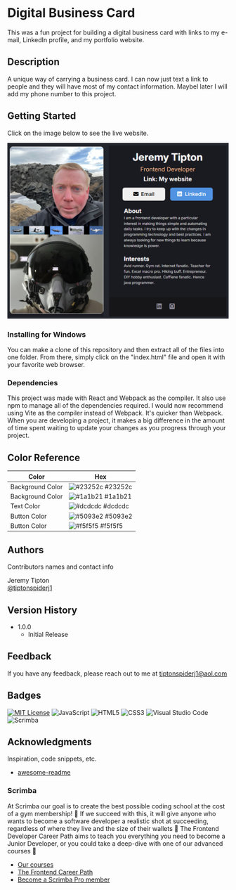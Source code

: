 # Digital Business Card
This was a fun project for building a digital business card with links to my e-mail, LinkedIn profile, and my portfolio website.

## Description

A unique way of carrying a business card.  I can now just text a link to people and they will have most of my contact information.  Maybel later I will add my phone number to this project.

## Getting Started

Click on the image below to see the live website.

[![application images](https://github.com/tiptonspiderj/Digital-business-card/blob/main/images/Screenshot.png)](https://tiptonspiderj1-digital-business-card.netlify.app/)

### Installing for Windows

You can make a clone of this repository and then extract all of the files into one folder.  From there, simply click on the "index.html" file and open it with your favorite web browser. 

### Dependencies

This project was made with React and Webpack as the compiler.  It also use npm to manage all of the dependencies required.  I would now recommend using Vite as the compiler instead of Webpack.  It's quicker than Webpack.  When you are developing a project, it makes a big difference in the amount of time spent waiting to update your changes as you progress through your project.  

## Color Reference

| Color             | Hex                                                                |
| ----------------- | ------------------------------------------------------------------ |
| Background Color | ![#23252c](https://imageplaceholder.net/10x10/23252c) #23252c |
| Background Color | ![#1a1b21](https://imageplaceholder.net/10x10/1a1b21) #1a1b21 |
| Text Color | ![#dcdcdc](https://imageplaceholder.net/10x10/dcdcdc) #dcdcdc |
| Button Color | ![#5093e2](https://imageplaceholder.net/10x10/5093e2) #5093e2 |
| Button Color | ![#f5f5f5](https://imageplaceholder.net/10x10/f5f5f5) #f5f5f5 |


## Authors

Contributors names and contact info

Jeremy Tipton  
[@tiptonspiderj1](https://tiptonspiderj1.com)

## Version History

* 1.0.0
    * Initial Release

## Feedback

If you have any feedback, please reach out to me at <tiptonspiderj1@aol.com>

## Badges

[![MIT License](https://img.shields.io/badge/License-MIT-green.svg)](https://choosealicense.com/licenses/mit/)
![JavaScript](https://img.shields.io/badge/javascript-%23323330.svg?style=for-the-badge&logo=javascript&logoColor=%23F7DF1E)
![HTML5](https://img.shields.io/badge/html5-%23E34F26.svg?style=for-the-badge&logo=html5&logoColor=white)
![CSS3](https://img.shields.io/badge/css3-%231572B6.svg?style=for-the-badge&logo=css3&logoColor=white)
![Visual Studio Code](https://img.shields.io/badge/Visual%20Studio%20Code-0078d7.svg?style=for-the-badge&logo=visual-studio-code&logoColor=white)
![Scrimba](https://img.shields.io/badge/scrimba-2B283A?style=for-the-badge&logo=scrimba&logoColor=white)

## Acknowledgments

Inspiration, code snippets, etc.
* [awesome-readme](https://github.com/matiassingers/awesome-readme)

### Scrimba

At Scrimba our goal is to create the best possible coding school at the cost of a gym membership! 💜
If we succeed with this, it will give anyone who wants to become a software developer a realistic shot at succeeding, regardless of where they live and the size of their wallets 🎉
The Frontend Developer Career Path aims to teach you everything you need to become a Junior Developer, or you could take a deep-dive with one of our advanced courses 🚀

- [Our courses](https://scrimba.com/allcourses)
- [The Frontend Career Path](https://scrimba.com/learn/frontend)
- [Become a Scrimba Pro member](https://scrimba.com/pricing)
